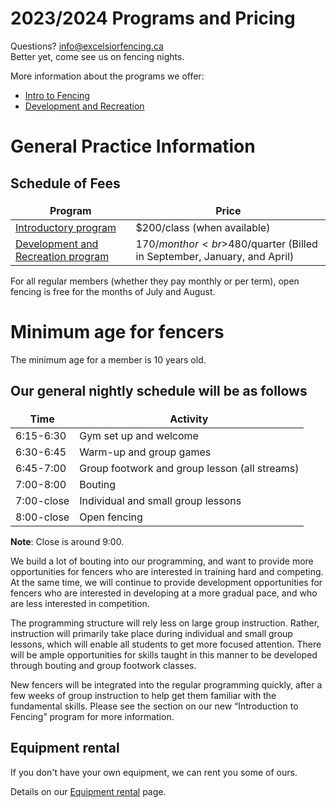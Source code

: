 # 2023/2024 Programs and Pricing

Questions? [info@excelsiorfencing.ca](mailto:treasurer@excelsiorfencing.ca)  
Better yet, come see us on fencing nights.

More information about the programs we offer:

- [Intro to Fencing](Intro_to_Fencing.md)
- [Development and Recreation](Development_and_Recreation.md)

# General Practice Information

## Schedule of Fees

| Program                                                             | Price                                                                   |
| ------------------------------------------------------------------- | ----------------------------------------------------------------------- |
| [Introductory program](Intro_to_Fencing.md)                         | $200/class (when available)                                             |
| [Development and Recreation program](Development_and_Recreation.md) | $170/month or<br>$480/quarter (Billed in September, January, and April) |

For all regular members (whether they pay monthly or per term), open fencing is free for the months of July and August.

# Minimum age for fencers

The minimum age for a member is 10 years old.

## Our general nightly schedule will be as follows

<style>
table th:first-of-type {
	width: auto;
	border: none !important;
}
table th:nth-of-type(2) {
	width: auto;
	border: none !important;
}
</style>

| Time       | Activity                                      |
| ---------- | --------------------------------------------- |
| 6:15-6:30  | Gym set up and welcome                        |
| 6:30-6:45  | Warm-up and group games                       |
| 6:45-7:00  | Group footwork and group lesson (all streams) |
| 7:00-8:00  | Bouting                                       |
| 7:00-close | Individual and small group lessons            |
| 8:00-close | Open fencing                                  |

**Note**: Close is around 9:00.

We build a lot of bouting into our programming, and want to provide more opportunities for fencers who are interested in training hard and competing. At the same time, we will continue to provide development opportunities for fencers who are interested in developing at a more gradual pace, and who are less interested in competition.

The programming structure will rely less on large group instruction. Rather, instruction will primarily take place during individual and small group lessons, which will enable all students to get more focused attention. There will be ample opportunities for skills taught in this manner to be developed through bouting and group footwork classes.

New fencers will be integrated into the regular programming quickly, after a few weeks of group instruction to help get them familiar with the fundamental skills. Please see the section on our new “Introduction to Fencing” program for more information.

## Equipment rental

If you don't have your own equipment, we can rent you some of ours. 

Details on our [Equipment rental](Rental.md) page.

